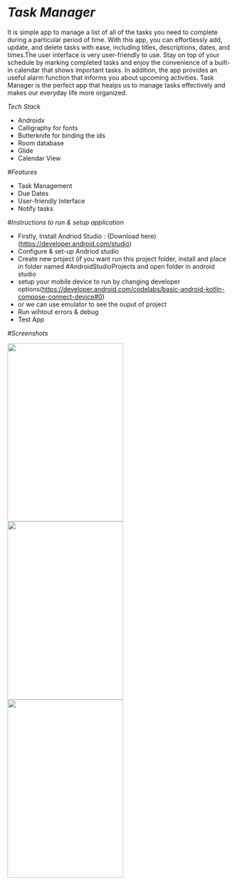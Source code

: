 # *Task Manager*
It is simple app to manage a list of all of the tasks you need to complete during a particular period of time. With this app, you can effortlessly  add, update, and delete tasks with ease, including titles, descriptions, dates, and times.The user interface is very user-friendly to use.
Stay on top of your schedule by marking completed tasks and enjoy the convenience of a built-in calendar that shows important tasks. In addition, the app provides an useful alarm function that informs you about upcoming activities. Task Manager is the perfect app that healps us to manage tasks effectively and makes our everyday life more organized.

*Tech Stack*
- Androidx
- Calligraphy for fonts
- Butterknife for binding the ids
- Room database
- Glide
- Calendar View

*#Features*
- Task Management
- Due Dates
- User-friendly Interface
- Notify tasks

*#Instructions to run & setup application*

- Firstly, Install Andriod Studio : (Download here) (https://developer.android.com/studio)
- Configure & set-up Andriod studio
- Create new project (if you want run this project folder, install and place in folder named #AndroidStudioProjects and open folder in android studio
- setup your mobile device to run by changing developer options(https://developer.android.com/codelabs/basic-android-kotlin-compose-connect-device#0)
- or we can use emulator to see the ouput of project
- Run wihtout errors & debug
- Test App

*#Screenshots*

<img src="https://github.com/Santhu-143/TaskManager/assets/145656029/d794a8b7-ba08-445a-ba95-374595f5eb60" height=400 width=260>
<br>
<img src="https://github.com/Santhu-143/TaskManager/assets/145656029/1b172599-92d5-4544-b3d5-52a6a5a5d8d6" height=400 width=260>
<br>
<img src="https://github.com/Santhu-143/TaskManager/assets/145656029/cd795d0e-5a71-4b58-a047-5b7ea85f1438" height=400 width=260>



